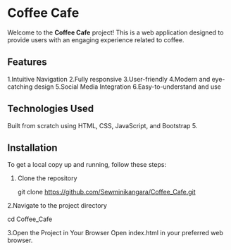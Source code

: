 # Coffee Cafe  

Welcome to the **Coffee Cafe** project! This is a web application designed to provide users with an engaging experience related to coffee.

## Features  
1.Intuitive Navigation
2.Fully responsive 
3.User-friendly
4.Modern and eye-catching design
5.Social Media Integration
6.Easy-to-understand and  use

## Technologies Used  
Built from scratch using HTML, CSS, JavaScript, and Bootstrap 5. 


## Installation  
To get a local copy up and running, follow these steps:  

1. Clone the repository

   git clone https://github.com/Sewminikangara/Coffee_Cafe.git

2.Navigate to the project directory

cd Coffee_Cafe

3.Open the Project in Your Browser
Open index.html in your preferred web browser.
